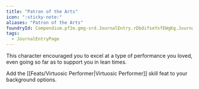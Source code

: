 ```yaml
---
title: "Patron of the Arts"
icon: ":sticky-note:"
aliases: "Patron of the Arts"
foundryId: Compendium.pf2e.gmg-srd.JournalEntry.rDbdifseYxfEWgKg.JournalEntryPage.Yu00fZOxANJImSQP
tags:
  - JournalEntryPage
---
```

This character encouraged you to excel at a type of performance you loved, even going so far as to support you in lean times.

Add the [[Feats/Virtuosic Performer|Virtuosic Performer]] skill feat to your background options.